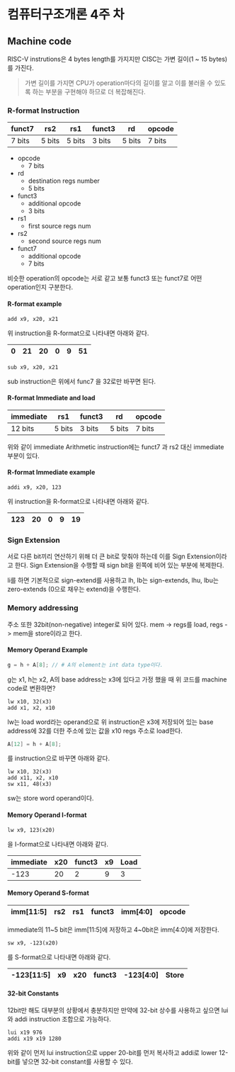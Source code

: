 # 컴퓨터구조개론 4주 차

## Machine code

RISC-V instrutions은 4 bytes length를 가지지만 CISC는 가변 길이(1 ~ 15 bytes)를 가진다.

> 가변 길이를 가지면 CPU가 operation마다의 길이를 알고 이를 불러올 수 있도록 하는 부분을 구현해야 하므로 더 복잡해진다.

### R-format Instruction

|funct7|rs2|rs1|funct3|rd|opcode|
|-|-|-|-|-|-|
|7 bits|5 bits|5 bits|3 bits|5 bits|7 bits|

- opcode
  - 7 bits
- rd
  - destination regs number
  - 5 bits
- funct3
  - additional opcode
  - 3 bits
- rs1
  - first source regs num
- rs2
  - second source regs num
- funct7
  - additional opcode
  - 7 bits

비슷한 operation의 opcode는 서로 같고 보통 funct3 또는 funct7로 어떤 operation인지 구분한다.

#### R-format example

``` risc
add x9, x20, x21
```

위 instruction을  R-format으로 나타내면 아래와 같다.

|0|21|20|0|9|51|
|-|-|-|-|-|-|

``` risc
sub x9, x20, x21
```

sub instruction은 위에서 func7 을 32로만 바꾸면 된다.

#### R-format Immediate and load

|immediate|rs1|funct3|rd|opcode|
|-|-|-|-|-|
|12 bits|5 bits|3 bits|5 bits|7 bits|

위와 같이 immediate Arithmetic instruction에는 funct7 과 rs2 대신 immediate 부분이 있다.

#### R-format Immediate example

``` risc
addi x9, x20, 123
```

위 instruction을  R-format으로 나타내면 아래와 같다.

|123|20|0|9|19|
|-|-|-|-|-|

### Sign Extension

서로 다른 bit끼리 연산하기 위해 더 큰 bit로 맞춰야 하는데 이를 Sign Extension이라고 한다. Sign Extension을 수행할 때 sign bit을 왼쪽에 비어 있는 부분에 복제한다.

li를 하면 기본적으로 sign-extend를 사용하고 lh, lb는 sign-extends, lhu, lbu는 zero-extends (0으로 채우는 extend)을 수행한다.

### Memory addressing

주소 또한 32bit(non-negative) integer로 되어 있다. mem -> regs를 load, regs -> mem을 store이라고 한다.

#### Memory Operand Example

``` c
g = h + A[8]; // # A의 element는 int data type이다.
```

g는 x1, h는 x2, A의 base address는 x3에 있다고 가정 했을 때 위 코드를 machine code로 변환하면?

``` risc
lw x10, 32(x3)
add x1, x2, x10
```

lw는 load word라는 operand으로 위 instruction은 x3에 저장되어 있는 base address에 32를 더한 주소에 있는 값을 x10 regs 주소로 load한다.

``` c
A[12] = h + A[8];
````

를 instruction으로 바꾸면 아래와 같다.

``` risc
lw x10, 32(x3)
add x11, x2, x10
sw x11, 48(x3)
```

sw는 store word operand이다.

#### Memory Operand I-format

``` risc
lw x9, 123(x20)
```

을 I-format으로 나타내면 아래와 같다.

|immediate|x20|funct3|x9|Load|
|-|-|-|-|-|
|-123|20|2|9|3|

#### Memory Operand S-format

|imm[11:5]|rs2|rs1|funct3|imm[4:0]|opcode|
|-|-|-|-|-|-|

immediate의 11~5 bit은 imm[11:5]에 저장하고 4~0bit은 imm[4:0]에 저장한다.

``` risc
sw x9, -123(x20)
```

를 S-format으로 나타내면 아래와 같다.

|-123[11:5]|x9|x20|funct3|-123[4:0]|Store|
|-|-|-|-|-|-|

#### 32-bit Constants

12bit만 해도 대부분의 상황에서 충분하지만 만약에 32-bit 상수를 사용하고 싶으면 lui와 addi instruction 조합으로 가능하다.

``` risc
lui x19 976
addi x19 x19 1280
```

위와 같이 먼저 lui instruction으로 upper 20-bit를 먼저 복사하고 addi로 lower 12-bit를 넣으면 32-bit constant를 사용할 수 있다.
